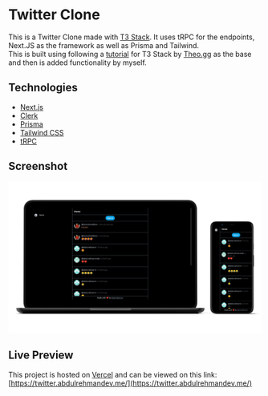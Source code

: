 # Twitter Clone

This is a Twitter Clone made with [T3 Stack](https://create.t3.gg/). It uses tRPC for the endpoints, Next.JS as the framework as well as Prisma and Tailwind.\
This is built using following a [tutorial](https://www.youtube.com/watch?v=YkOSUVzOAA4) for T3 Stack by [Theo.gg](https://www.youtube.com/@t3dotgg) as the base and then is added functionality by myself.

## Technologies

- [Next.js](https://nextjs.org)
- [Clerk](https://clerk.com)
- [Prisma](https://prisma.io)
- [Tailwind CSS](https://tailwindcss.com)
- [tRPC](https://trpc.io)

## Screenshot

![Screenshot](https://github.com/abdul-rehman-d/twitter-clone/blob/main/public/screenshot.png?raw=true)

## Live Preview

This project is hosted on [Vercel](https://vercel.com) and can be viewed on this link:\
[https://twitter.abdulrehmandev.me/](https://twitter.abdulrehmandev.me/)
